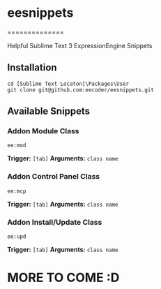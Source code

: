 # eesnippets
==============

Helpful Sublime Text 3 ExpressionEngine Snippets

## Installation
```
cd [Sublime Text Locaton]\Packages\User
git clone git@github.com:eecoder/eesnippets.git
```

## Available Snippets

### Addon Module Class

```
ee:mod
```

__Trigger:__ `[tab]`
__Arguments:__ `class name`

### Addon Control Panel Class

```
ee:mcp
```

__Trigger:__ `[tab]`
__Arguments:__ `class name`

### Addon Install/Update Class

```
ee:upd
```

__Trigger:__ `[tab]`
__Arguments:__ `class name`

# MORE TO COME :D
